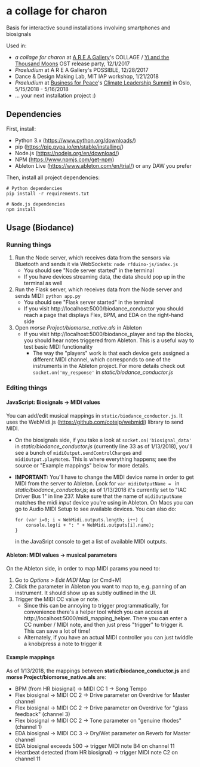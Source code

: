 a collage for charon
========

Basis for interactive sound installations involving smartphones and biosignals

Used in:
- *a collage for charon* at [A R E A Gallery](http://area.gallery)'s COLLAGE / [Yi and the Thousand Moons](http://yiandthethousandmoons.com/) OST release party, 12/1/2017
- *Praeludium* at A R E A Gallery's POSSIBLE, 12/28/2017
- Dance & Design Making Lab, MIT IAP workshop, 1/21/2018
- *Praeludium* at [Business for Peace](http://www.businessforpeace.no)'s [Climate Leadership Summit](http://www.businessforpeace.com/summit/) in Oslo, 5/15/2018 - 5/16/2018
- ... your next installation project :)


## Dependencies
First, install:
- Python 3.x (https://www.python.org/downloads/)
- pip (https://pip.pypa.io/en/stable/installing/)
- Node.js (https://nodejs.org/en/download/)
- NPM (https://www.npmjs.com/get-npm)
- Ableton Live (https://www.ableton.com/en/trial/) or any DAW you prefer

Then, install all project dependencies:
```
# Python dependencies
pip install -r requirements.txt

# Node.js dependencies
npm install
```

## Usage (Biodance)

### Running things
1. Run the Node server, which receives data from the sensors via Bluetooth and sends it via WebSockets:
`node rfduino-js/index.js`
    - You should see "Node server started" in the terminal
    - If you have devices streaming data, the data should pop up in the terminal as well
2. Run the Flask server, which receives data from the Node server and sends MIDI:
`python app.py`
    - You should see "Flask server started" in the terminal
    - If you visit http://localhost:5000/biodance_conductor you should reach a page that displays Flex, BPM, and EDA on the right-hand side
3. Open *morse Project/biomorse_native.als* in Ableton
    - If you visit http://localhost:5000/biodance_player and tap the blocks, you should hear notes triggered from Ableton. This is a useful way to test basic MIDI functionality
        - The way the "players" work is that each device gets assigned a different MIDI channel, which corresponds to one of the instruments in the Ableton project. For more details check out `socket.on('my_response'` in *static/biodance_conductor.js*

### Editing things
#### JavaScript: Biosignals -> MIDI values
You can add/edit musical mappings in `static/biodance_conductor.js`. It uses the WebMidi.js (https://github.com/cotejp/webmidi) library to send MIDI.

- On the biosignals side, if you take a look at `socket.on('biosignal_data'` in *static/biodance_conductor.js* (currently line 33 as of 1/13/2018), you'll see a bunch of `midiOutput.sendControlChange`s and `midiOutput.playNote`s. This is where everything happens; see the source or "Example mappings" below for more details.

- **IMPORTANT:** You'll have to change the MIDI device name in order to get MIDI from the server to Ableton. Look for `var midiOutputName = ` in *static/biodance_conductor.js*; as of 1/13/2018 it's currently set to "IAC Driver Bus 1" in line 237. Make sure that the name of `midiOutputName` matches the midi *input* device you're using in Ableton. On Macs you can go to Audio MIDI Setup to see available devices. You can also do:
    ```
    for (var i=0; i < WebMidi.outputs.length; i++) {
        console.log(i + ": " + WebMidi.outputs[i].name);
    }
    ```
    in the JavaSript console to get a list of available MIDI outputs.


#### Ableton: MIDI values -> musical parameters
On the Ableton side, in order to map MIDI params you need to:
1. Go to *Options > Edit MIDI Map* (or Cmd+M)
2. Click the parameter in Ableton you want to map to, e.g. panning of an instrument. It should show up as subtly outlined in the UI.
3. Trigger the MIDI CC value or note.
    - Since this can be annoying to trigger programmatically, for convenience there's a helper tool which you can access at http://localhost:5000/midi_mapping_helper. There you can enter a CC number / MIDI note, and then just press "trigger" to trigger it. This can save a lot of time!
    - Alternately, if you have an actual MIDI controller you can just twiddle a knob/press a note to trigger it


#### Example mappings
As of 1/13/2018, the mappings between **static/biodance_conductor.js** and **morse Project/biomorse_native.als** are:
- BPM (from HR biosignal) -> MIDI CC 1 -> Song Tempo
- Flex biosignal -> MIDI CC 2 -> Drive parameter on Overdrive for Master channel
- Flex biosignal -> MIDI CC 2 -> Drive parameter on Overdrive for "glass feedback" (channel 3)
- Flex biosignal -> MIDI CC 2 -> Tone parameter on "genuine rhodes" (channel 1)
- EDA biosignal -> MIDI CC 3 -> Dry/Wet parameter on Reverb for Master channel
- EDA biosignal exceeds 500 -> trigger MIDI note B4 on channel 11
- Heartbeat detected (from HR biosignal) -> trigger MIDI note C2 on channel 11

